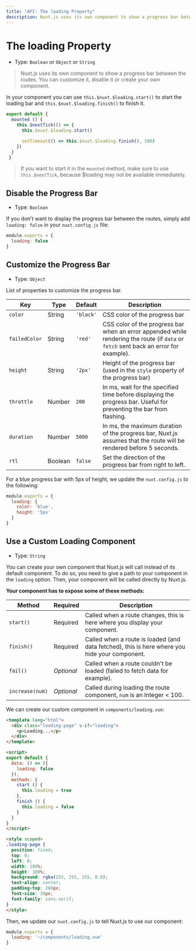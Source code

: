 ```yaml
---
title: "API: The loading Property"
description: Nuxt.js uses its own component to show a progress bar between the routes. You can customize it, disable it or create your own component.
---
```


# The loading Property

- Type: `Boolean` or `Object` or `String`

> Nuxt.js uses its own component to show a progress bar between the routes. You can customize it, disable it or create your own component.

In your component you can use `this.$nuxt.$loading.start()` to start the loading bar and `this.$nuxt.$loading.finish()` to finish it.

```javascript
export default {
  mounted () {
    this.$nextTick(() => {
      this.$nuxt.$loading.start()

      setTimeout(() => this.$nuxt.$loading.finish(), 500)
    })
  }
 }
```

> If you want to start it in the `mounted` method, make sure to use ` this.$nextTick`, because $loading may not be available immediately. 

## Disable the Progress Bar

- Type: `Boolean`

If you don't want to display the progress bar between the routes, simply add `loading: false` in your `nuxt.config.js` file:

```js
module.exports = {
  loading: false
}
```

## Customize the Progress Bar

- Type: `Object`

List of properties to customize the progress bar.

| Key | Type | Default | Description |
|-----|------|---------|-------------|
| `color` | String | `'black'` | CSS color of the progress bar |
| `failedColor` | String | `'red'` | CSS color of the progress bar when an error appended while rendering the route (if `data` or `fetch` sent back an error for example). |
| `height` | String | `'2px'` | Height of the progress bar (used in the `style` property of the progress bar) |
| `throttle` | Number | `200` | In ms, wait for the specified time before displaying the progress bar. Useful for preventing the bar from flashing. |
| `duration` | Number | `5000` | In ms, the maximum duration of the progress bar, Nuxt.js assumes that the route will be rendered before 5 seconds. |
| `rtl` | Boolean | `false` | Set the direction of the progress bar from right to left. |

For a blue progress bar with 5px of height, we update the `nuxt.config.js` to the following:

```js
module.exports = {
  loading: {
    color: 'blue',
    height: '5px'
  }
}
```

## Use a Custom Loading Component

- Type: `String`

You can create your own component that Nuxt.js will call instead of its default component. To do so, you need to give a path to your component in the `loading` option. Then, your component will be called directly by Nuxt.js.

**Your component has to expose some of these methods:**

| Method | Required | Description |
|--------|----------|-------------|
| `start()` | Required | Called when a route changes, this is here where you display your component. |
| `finish()` | Required | Called when a route is loaded (and data fetched), this is here where you hide your component. |
| `fail()` | *Optional* | Called when a route couldn't be loaded (failed to fetch data for example). |
| `increase(num)` | *Optional* | Called during loading the route component, `num` is an Integer < 100. |

We can create our custom component in `components/loading.vue`:
```html
<template lang="html">
  <div class="loading-page" v-if="loading">
    <p>Loading...</p>
  </div>
</template>

<script>
export default {
  data: () => ({
    loading: false
  }),
  methods: {
    start () {
      this.loading = true
    },
    finish () {
      this.loading = false
    }
  }
}
</script>

<style scoped>
.loading-page {
  position: fixed;
  top: 0;
  left: 0;
  width: 100%;
  height: 100%;
  background: rgba(255, 255, 255, 0.8);
  text-align: center;
  padding-top: 200px;
  font-size: 30px;
  font-family: sans-serif;
}
</style>
```

Then, we update our `nuxt.config.js` to tell Nuxt.js to use our component:

```js
module.exports = {
  loading: '~/components/loading.vue'
}
```
